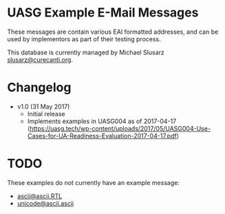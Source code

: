 # UASG Example E-Mail Messages

These messages are contain various EAI formatted addresses, and can be used
by implementors as part of their testing process.

This database is currently managed by Michael Slusarz <slusarz@curecanti.org>.


# Changelog

* v1.0 (31 May 2017)
  * Initial release
  * Implements examples in UASG004 as of 2017-04-17 (https://uasg.tech/wp-content/uploads/2017/05/UASG004-Use-Cases-for-UA-Readiness-Evaluation-2017-04-17.pdf)


# TODO

These examples do not currently have an example message:

* ascii@ascii.RTL
* unicode@ascii.ascii
